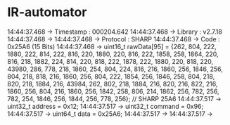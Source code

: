 # IR-automator


14:44:37.468 -> Timestamp : 000204.642
14:44:37.468 -> Library   : v2.7.18
14:44:37.468 -> 
14:44:37.468 -> Protocol  : SHARP
14:44:37.468 -> Code      : 0x25A6 (15 Bits)
14:44:37.468 -> uint16_t rawData[95] = {262, 804,  222, 1880,  222, 814,  222, 816,  220, 1880,  220, 816,  222, 1858,  258, 1864,  220, 816,  218, 1882,  224, 814,  220, 818,  222, 1878,  222, 1880,  220, 818,  220, 43980,  286, 778,  218, 1860,  254, 804,  224, 816,  216, 1860,  256, 1846,  256, 804,  218, 818,  216, 1860,  256, 804,  222, 1854,  256, 1846,  258, 804,  218, 820,  218, 1884,  216, 43984,  262, 802,  218, 1884,  216, 820,  216, 822,  216, 1860,  256, 804,  216, 1860,  256, 1842,  258, 806,  214, 1862,  256, 782,  256, 782,  254, 1846,  256, 1844,  256, 778,  256};  // SHARP 25A6
14:44:37.517 -> uint32_t address = 0x12;
14:44:37.517 -> uint32_t command = 0x96;
14:44:37.517 -> uint64_t data = 0x25A6;
14:44:37.517 -> 
14:44:37.517 -> 
